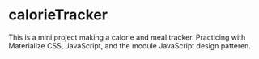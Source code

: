 # calorieTracker

This is a mini project making a calorie and meal tracker. Practicing with Materialize CSS, JavaScript, and the module JavaScript design patteren.
